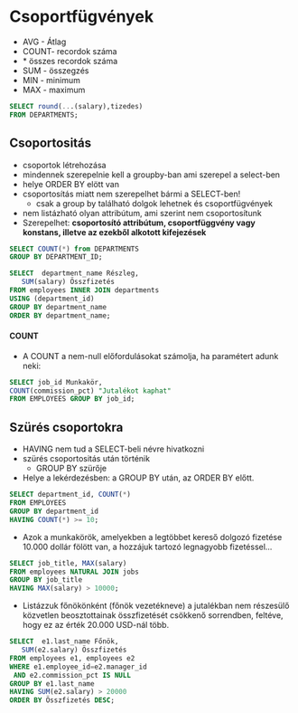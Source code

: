# Csoportfügvények
- AVG - Átlag
- COUNT- recordok száma
- \* összes recordok száma
- SUM - összegzés
- MIN - minimum
- MAX - maximum
```sql
SELECT round(...(salary),tizedes) 
FROM DEPARTMENTS;
```
## Csoportositás
- csoportok létrehozása
- mindennek szerepelnie kell a groupby-ban ami szerepel a select-ben
- helye ORDER BY elött van
- csoportosítás miatt nem szerepelhet bármi a SELECT-ben! 
	- csak a group by található dolgok lehetnek és csoportfügvények
-   nem listázható olyan attribútum, ami szerint nem csoportosítunk
-   Szerepelhet: **csoportosító attribútum, csoportfüggvény vagy konstans, illetve az ezekből alkotott kifejezések**
```sql
SELECT COUNT(*) from DEPARTMENTS
GROUP BY DEPARTMENT_ID;
```
```sql
SELECT  department_name Részleg, 
   SUM(salary) Összfizetés
FROM employees INNER JOIN departments 
USING (department_id)
GROUP BY department_name
ORDER BY department_name;
```
#### COUNT
- A COUNT a nem-null előfordulásokat számolja, ha paramétert adunk neki:
```sql
SELECT job_id Munkakör, 
COUNT(commission_pct) "Jutalékot kaphat"
FROM EMPLOYEES GROUP BY job_id;
```
## Szürés csoportokra
- HAVING nem tud a SELECT-beli névre hivatkozni
- szürés csoportositás után történik
	- GROUP BY szürője
- Helye a lekérdezésben: a GROUP BY után, az ORDER BY előtt.
```sql
SELECT department_id, COUNT(*) 
FROM EMPLOYEES
GROUP BY department_id
HAVING COUNT(*) >= 10;
```
- Azok a munkakörök, amelyekben a legtöbbet kereső dolgozó fizetése 10.000 dollár fölött van, a hozzájuk tartozó legnagyobb fizetéssel…
```sql
SELECT job_title, MAX(salary)
FROM employees NATURAL JOIN jobs
GROUP BY job_title
HAVING MAX(salary) > 10000;
```
-   Listázzuk főnökönként (főnök vezetékneve) a jutalékban nem részesülő közvetlen beosztottainak összfizetését csökkenő sorrendben, feltéve, hogy ez az érték 20.000 USD-nál több.
```sql
SELECT  e1.last_name Főnök,
   SUM(e2.salary) Összfizetés
FROM employees e1, employees e2
WHERE e1.employee_id=e2.manager_id 
 AND e2.commission_pct IS NULL
GROUP BY e1.last_name
HAVING SUM(e2.salary) > 20000
ORDER BY Összfizetés DESC;
```
